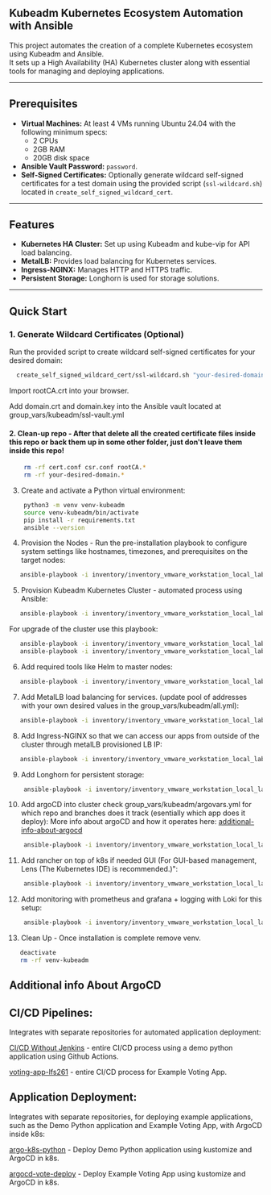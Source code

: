 ## Kubeadm Kubernetes Ecosystem Automation with Ansible

This project automates the creation of a complete Kubernetes ecosystem using Kubeadm and Ansible.  
It sets up a High Availability (HA) Kubernetes cluster along with essential tools for managing and deploying applications.

---

## Prerequisites

- **Virtual Machines:** At least 4 VMs running Ubuntu 24.04 with the following minimum specs:
  - 2 CPUs
  - 2GB RAM
  - 20GB disk space
- **Ansible Vault Password:** `password`.
- **Self-Signed Certificates:** Optionally generate wildcard self-signed certificates for a test domain using the provided script (`ssl-wildcard.sh`) located in `create_self_signed_wildcard_cert`.

---

## Features

- **Kubernetes HA Cluster:** Set up using Kubeadm and kube-vip for API load balancing.
- **MetalLB:** Provides load balancing for Kubernetes services.
- **Ingress-NGINX:** Manages HTTP and HTTPS traffic.
- **Persistent Storage:** Longhorn is used for storage solutions.

---

## Quick Start

### 1. Generate Wildcard Certificates (Optional)

Run the provided script to create wildcard self-signed certificates for your desired domain:
```bash
  create_self_signed_wildcard_cert/ssl-wildcard.sh "your-desired-domain"
```

Import rootCA.crt into your browser.

Add domain.crt and domain.key into the Ansible vault located at group_vars/kubeadm/ssl-vault.yml

#### 2. Clean-up repo -  After that delete all the created certificate files inside this repo or back them up in some other folder, just don't leave them inside this repo!
```bash
    rm -rf cert.conf csr.conf rootCA.*
    rm -rf your-desired-domain.*
```

3. Create and activate a Python virtual environment:
```bash
    python3 -m venv venv-kubeadm
    source venv-kubeadm/bin/activate
    pip install -r requirements.txt
    ansible --version
```

4. Provision the Nodes - Run the pre-installation playbook to configure system settings like hostnames, timezones, and prerequisites on the target nodes:
 ```bash
    ansible-playbook -i inventory/inventory_vmware_workstation_local_lab.ini  preinstall.yml --tags provision -kK --ask-vault-pass
```

5. Provision Kubeadm Kubernetes Cluster - automated process using Ansible:
 ```bash
    ansible-playbook -i inventory/inventory_vmware_workstation_local_lab.ini  postinstall.yml --tags install_services_and_form_cluster --ask-vault-pass
```

For upgrade of the cluster use this playbook:
 ```bash
    ansible-playbook -i inventory/inventory_vmware_workstation_local_lab.ini  postinstall.yml --tags upgrade_control_plane_nodes --ask-vault-pass
    ansible-playbook -i inventory/inventory_vmware_workstation_local_lab.ini  postinstall.yml --tags upgrade_worker_nodes --ask-vault-pass
```

6. Add required tools like Helm to master nodes:

 ```bash
    ansible-playbook -i inventory/inventory_vmware_workstation_local_lab.ini  postinstall.yml --tags install_tools --ask-vault-pass
```

7. Add MetalLB load balancing for services.  (update pool of addresses with your own desired values in the group_vars/kubeadm/all.yml):

 ```bash
    ansible-playbook -i inventory/inventory_vmware_workstation_local_lab.ini  postinstall.yml --tags install_metallb --ask-vault-pass
```

8. Add Ingress-NGINX so that we can access our apps from outside of the cluster through metalLB provisioned LB IP:
 ```bash
    ansible-playbook -i inventory/inventory_vmware_workstation_local_lab.ini  postinstall.yml --tags install_nginx_controller --ask-vault-pass
```

9. Add Longhorn for persistent storage:
```bash
    ansible-playbook -i inventory/inventory_vmware_workstation_local_lab.ini  postinstall.yml --tags install_longhorn --ask-vault-pass
```

10. Add argoCD into cluster check group_vars/kubeadm/argovars.yml for which repo and branches does it track (esentially which app does it deploy):
    More info about argoCD and how it operates here: [additional-info-about-argocd](https://github.com/tinhutins/kubernetes?tab=readme-ov-file#additional-info-about-argocd)
```bash
    ansible-playbook -i inventory/inventory_vmware_workstation_local_lab.ini  postinstall.yml --tags install_argocd --ask-vault-pass
```

11. Add rancher on top of k8s if needed GUI (For GUI-based management, Lens (The Kubernetes IDE) is recommended.)":
```bash
    ansible-playbook -i inventory/inventory_vmware_workstation_local_lab.ini  postinstall.yml --tags install_rancher --ask-vault-pass
```

12. Add monitoring with prometheus and grafana + logging with Loki  for this setup:
```bash
    ansible-playbook -i inventory/inventory_vmware_workstation_local_lab.ini  postinstall.yml --tags install_k8s_prometheus_grafana_loki --ask-vault-pass
```

13. Clean Up - Once installation is complete remove venv.
```bash
   deactivate
   rm -rf venv-kubeadm
```

## Additional info About ArgoCD

## CI/CD Pipelines: 
Integrates with separate repositories for automated application deployment:

[CI/CD Without Jenkins](https://github.com/tinhutins/ci-cd-without-jenkins) - entire CI/CD process using a demo python application  using Github Actions.

[voting-app-lfs261](https://github.com/tinhutins/voting-app-lfs261) - entire CI/CD process for Example Voting App.

## Application Deployment:
Integrates with separate repositories, for deploying example applications, such as the Demo Python application and Example Voting App, with ArgoCD inside k8s:

[argo-k8s-python](https://github.com/tinhutins/argo-k8s-python) - Deploy Demo Python application using kustomize and ArgoCD in k8s.

[argocd-vote-deploy](https://github.com/tinhutins/argocd-vote-deploy) -  Deploy Example Voting App using kustomize and ArgoCD in k8s.
